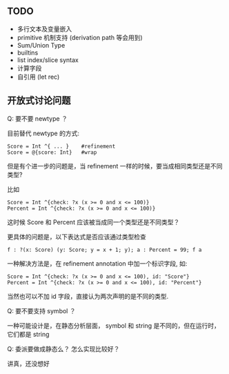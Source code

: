 TODO
----

- 多行文本及变量嵌入
- primitive 机制支持 (derivation path 等会用到)
- Sum/Union Type
- builtins
- list index/slice syntax
- 计算字段
- 自引用 (let rec)

开放式讨论问题
------------

Q: 要不要 newtype ？

目前替代 newtype 的方式:

```
Score = Int ^{ ... }    #refinement
Score = @{score: Int}   #wrap
```

但是有个进一步的问题是，当 refinement 一样的时候，要当成相同类型还是不同类型?

比如

```
Score = Int ^{check: ?x (x >= 0 and x <= 100)}
Percent = Int ^{check: ?x (x >= 0 and x <= 100)}
```

这时候 Score 和 Percent 应该被当成同一个类型还是不同类型？

更具体的问题是，以下表达式是否应该通过类型检查

```
f : ?(x: Score) (y: Score; y = x + 1; y); a : Percent = 99; f a
```

一种解决方法是，在 refinement annotation 中加一个标识字段, 如:

```
Score = Int ^{check: ?x (x >= 0 and x <= 100), id: "Score"}
Percent = Int ^{check: ?x (x >= 0 and x <= 100), id: "Percent"}
```

当然也可以不加 id 字段，直接认为两次声明的是不同的类型.


Q: 要不要支持 symbol ？

一种可能设计是，在静态分析层面， symbol 和 string 是不同的，但在运行时，它们都是 string


Q: 委派要做成静态么？ 怎么实现比较好？

讲真，还没想好
